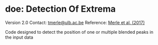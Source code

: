 # doe: Detection Of Extrema 

Version 2.0 
Contact: tmerle@ulb.ac.be 
Reference: [Merle et al. (2017)](https://ui.adsabs.harvard.edu/abs/2017A%26A...608A..95M/abstract)

Code designed to detect the position of one or multiple blended peaks in the input data


